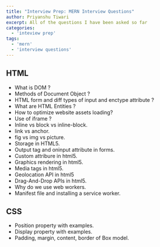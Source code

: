 ```yaml
---
title: "Interview Prep: MERN Interview Questions"
author: Priyanshu Tiwari
excerpt: All of the questions I have been asked so far
categories:
  - 'inteview prep'
tags:
  - 'mern'
  - 'interview questions'
---
```


## HTML

* What is DOM ?
* Methods of Document Object ?
* HTML form and diff types of input and enctype attribute ?
* What are HTML Entities ?
* How to optimize website assets loading?
* Use of iframe ?
* Inline vs block vs inline-block.
* link vs anchor.
* fig vs img vs picture.
* Storage in HTML5.
* Output tag and oninput attribute in forms.
* Custom attribure in html5.
* Graphics rendering in html5.
* Media tags in html5.
* Geolocation API in html5
* Drag-And-Drop APIs in html5.
* Why do we use web workers.
* Manifest file and installing a service worker.

## CSS

* Position property with examples.
* Display property with examples.
* Padding, margin, content, border of Box model.